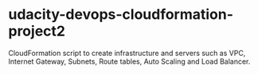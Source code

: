 # udacity-devops-cloudformation-project2
CloudFormation script to create infrastructure and servers such as VPC, Internet Gateway, Subnets, Route tables, Auto Scaling and Load Balancer.
